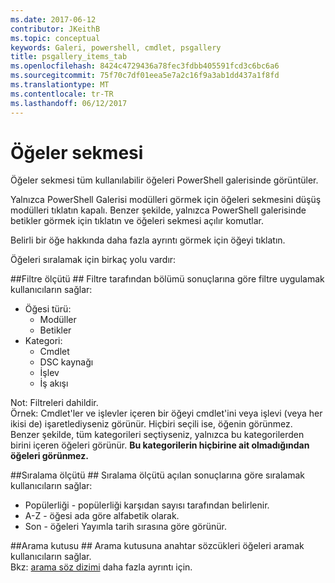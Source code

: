 ```yaml
---
ms.date: 2017-06-12
contributor: JKeithB
ms.topic: conceptual
keywords: Galeri, powershell, cmdlet, psgallery
title: psgallery_items_tab
ms.openlocfilehash: 8424c4729436a78fec3fdbb405591fcd3c6bc6a6
ms.sourcegitcommit: 75f70c7df01eea5e7a2c16f9a3ab1dd437a1f8fd
ms.translationtype: MT
ms.contentlocale: tr-TR
ms.lasthandoff: 06/12/2017
---
```

<a name="items-tab"></a>Öğeler sekmesi
==========

Öğeler sekmesi tüm kullanılabilir öğeleri PowerShell galerisinde görüntüler.

Yalnızca PowerShell Galerisi modülleri görmek için öğeleri sekmesini düşüş modülleri tıklatın kapalı.  Benzer şekilde, yalnızca PowerShell galerisinde betikler görmek için tıklatın ve öğeleri sekmesi açılır komutlar.  

Belirli bir öğe hakkında daha fazla ayrıntı görmek için öğeyi tıklatın.

Öğeleri sıralamak için birkaç yolu vardır:

##<a name="filter-by"></a>Filtre ölçütü ##
Filtre tarafından bölümü sonuçlarına göre filtre uygulamak kullanıcıların sağlar:
* Öğesi türü:
    * Modüller
    * Betikler
* Kategori:
    * Cmdlet
    * DSC kaynağı
    * İşlev
    * İş akışı

Not: Filtreleri dahildir.  
Örnek: Cmdlet'ler ve işlevler içeren bir öğeyi cmdlet'ini veya işlevi (veya her ikisi de) işaretlediyseniz görünür.  Hiçbiri seçili ise, öğenin görünmez.  
Benzer şekilde, tüm kategorileri seçtiyseniz, yalnızca bu kategorilerden birini içeren öğeleri görünür. **Bu kategorilerin hiçbirine ait olmadığından öğeleri görünmez.**

##<a name="sort-by"></a>Sıralama ölçütü ## 
Sıralama ölçütü açılan sonuçlarına göre sıralamak kullanıcıların sağlar:
* Popülerliği - popülerliği karşıdan sayısı tarafından belirlenir.
* A-Z - öğesi ada göre alfabetik olarak.
* Son - öğeleri Yayımla tarih sırasına göre görünür.


##<a name="search-box"></a>Arama kutusu ##
Arama kutusuna anahtar sözcükleri öğeleri aramak kullanıcıların sağlar.  
Bkz: [arama söz dizimi](./psgallery_search_syntax.md) daha fazla ayrıntı için.

